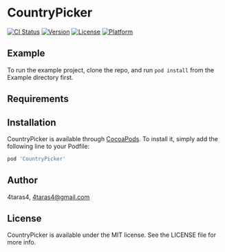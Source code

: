 # CountryPicker

[![CI Status](http://img.shields.io/travis/4taras4/CountryPicker.svg?style=flat)](https://travis-ci.org/4taras4/CountryPicker)
[![Version](https://img.shields.io/cocoapods/v/CountryPicker.svg?style=flat)](http://cocoapods.org/pods/CountryPicker)
[![License](https://img.shields.io/cocoapods/l/CountryPicker.svg?style=flat)](http://cocoapods.org/pods/CountryPicker)
[![Platform](https://img.shields.io/cocoapods/p/CountryPicker.svg?style=flat)](http://cocoapods.org/pods/CountryPicker)

## Example

To run the example project, clone the repo, and run `pod install` from the Example directory first.

## Requirements

## Installation

CountryPicker is available through [CocoaPods](http://cocoapods.org). To install
it, simply add the following line to your Podfile:

```ruby
pod 'CountryPicker'
```

## Author

4taras4, 4taras4@gmail.com

## License

CountryPicker is available under the MIT license. See the LICENSE file for more info.
